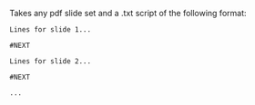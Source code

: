 Takes any pdf slide set and a .txt script of the following format:

```
Lines for slide 1...

#NEXT

Lines for slide 2...

#NEXT

...

